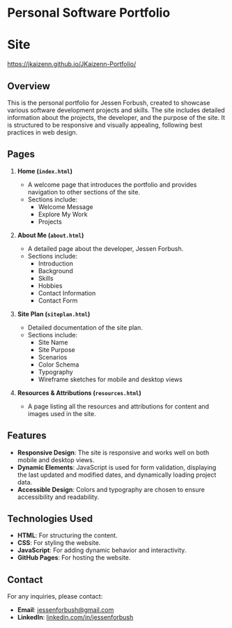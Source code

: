 # Personal Software Portfolio

# Site
https://jkaizenn.github.io/JKaizenn-Portfolio/

## Overview

This is the personal portfolio for Jessen Forbush, created to showcase various software development projects and skills. The site includes detailed information about the projects, the developer, and the purpose of the site. It is structured to be responsive and visually appealing, following best practices in web design.

## Pages

1. **Home (`index.html`)**
    - A welcome page that introduces the portfolio and provides navigation to other sections of the site.
    - Sections include:
        - Welcome Message
        - Explore My Work
        - Projects

2. **About Me (`about.html`)**
    - A detailed page about the developer, Jessen Forbush.
    - Sections include:
        - Introduction
        - Background
        - Skills
        - Hobbies
        - Contact Information
        - Contact Form

3. **Site Plan (`siteplan.html`)**
    - Detailed documentation of the site plan.
    - Sections include:
        - Site Name
        - Site Purpose
        - Scenarios
        - Color Schema
        - Typography
        - Wireframe sketches for mobile and desktop views

4. **Resources & Attributions (`resources.html`)**
    - A page listing all the resources and attributions for content and images used in the site.

## Features

- **Responsive Design**: The site is responsive and works well on both mobile and desktop views.
- **Dynamic Elements**: JavaScript is used for form validation, displaying the last updated and modified dates, and dynamically loading project data.
- **Accessible Design**: Colors and typography are chosen to ensure accessibility and readability.

## Technologies Used

- **HTML**: For structuring the content.
- **CSS**: For styling the website.
- **JavaScript**: For adding dynamic behavior and interactivity.
- **GitHub Pages**: For hosting the website.


## Contact

For any inquiries, please contact:
- **Email**: [jessenforbush@gmail.com](mailto:jessenforbush@gmail.com)
- **LinkedIn**: [linkedin.com/in/jessenforbush]([https://linkedin.com/in/jessenforbush](https://www.linkedin.com/in/jessen-forbush/))

